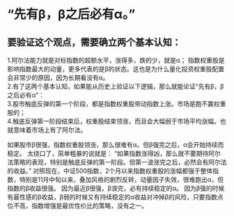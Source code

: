 # **“先有β，β之后必有α。”** 

## 要验证这个观点，需要确立两个基本认知：    
1.阿尔法能力就是对标指数的超额水平，涨得多，跌的少，就是α；  指数权重股是影响指数最大的动量，更多代表的是β的状态。这也是为什么量化投资权重股配置会非常少的原因，因为长期看没有α。    
2.有了这两个基本认知，如果能从历史上验证以下逻辑，那么就能论证“先有β，β之后必有α”：    
3.股市触底反弹的第一个阶段，都是指数权重股带动指数上涨。市场是跑不赢权重股的；    
4.触底反弹第一阶段结束后，权重股结束领涨，而且会大幅弱于市场平均涨幅。也就意味着市场上有了阿尔法。

如果股市β很强，指数权重股领涨，那么很难有α。但β强完之后，α会开始持续而稳定。    太绕口了，简单粗暴的说就是：    “如果指数涨得凶，那么就不要期待阿尔法策略的表现，特别是触底反弹的第一阶段。但第一波涨完之后，必然会有阿尔法的收益。”    对照现在，中证500指数，2个月以来指数权重股的涨幅都强于整体指数，特别是11月中旬以来，叠加风格的剧烈反转，动量因子失效，很难跑出α，但指数的β收益很强。 因为最近β很强，β浪完，必有持续稳定的α。   因为β强的时候有最性感的β收益，β弱的时候又有持续稳定的α收益对冲掉β的风险，只要指数点位不高，指数增强是最优性价比的策略，没有之一。 
